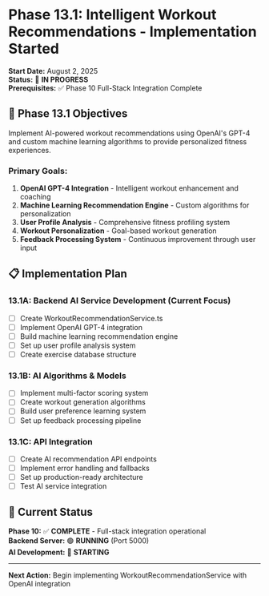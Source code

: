 # Phase 13.1: Intelligent Workout Recommendations - Implementation Started

**Start Date:** August 2, 2025  
**Status:** 🔄 **IN PROGRESS**  
**Prerequisites:** ✅ Phase 10 Full-Stack Integration Complete

## 🎯 Phase 13.1 Objectives

Implement AI-powered workout recommendations using OpenAI's GPT-4 and custom machine learning algorithms to provide personalized fitness experiences.

### Primary Goals:
1. **OpenAI GPT-4 Integration** - Intelligent workout enhancement and coaching
2. **Machine Learning Recommendation Engine** - Custom algorithms for personalization
3. **User Profile Analysis** - Comprehensive fitness profiling system
4. **Workout Personalization** - Goal-based workout generation
5. **Feedback Processing System** - Continuous improvement through user input

## 📋 Implementation Plan

### **13.1A: Backend AI Service Development** (Current Focus)
- [ ] Create WorkoutRecommendationService.ts
- [ ] Implement OpenAI GPT-4 integration
- [ ] Build machine learning recommendation engine
- [ ] Set up user profile analysis system
- [ ] Create exercise database structure

### **13.1B: AI Algorithms & Models**
- [ ] Implement multi-factor scoring system
- [ ] Create workout generation algorithms
- [ ] Build user preference learning system
- [ ] Set up feedback processing pipeline

### **13.1C: API Integration**
- [ ] Create AI recommendation API endpoints
- [ ] Implement error handling and fallbacks
- [ ] Set up production-ready architecture
- [ ] Test AI service integration

## 🚀 Current Status

**Phase 10:** ✅ **COMPLETE** - Full-stack integration operational  
**Backend Server:** 🟢 **RUNNING** (Port 5000)  
**AI Development:** 🔄 **STARTING**

---

**Next Action:** Begin implementing WorkoutRecommendationService with OpenAI integration
